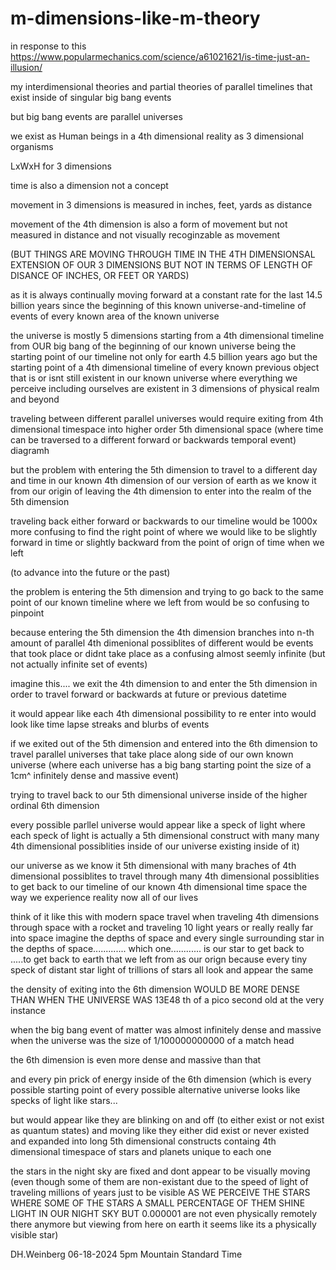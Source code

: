 # m-dimensions-like-m-theory

in response to this
https://www.popularmechanics.com/science/a61021621/is-time-just-an-illusion/


my interdimensional theories and partial theories of parallel timelines that exist inside of singular big bang events

but big bang events are parallel universes

we exist as Human beings in a 4th dimensional reality as 3 dimensional organisms 

LxWxH for 3 dimensions 

time is also a dimension not a concept

movement in 3 dimensions is measured in inches, feet, yards as distance

movement of the 4th dimension is also a form of movement but not measured in distance and not visually recoginzable as movement 

(BUT THINGS ARE MOVING THROUGH TIME IN THE 4TH DIMENSIONSAL EXTENSION OF OUR 3 DIMENSIONS BUT NOT IN TERMS OF LENGTH OF DISANCE OF INCHES, OR FEET OR YARDS)

as it is always continually moving forward at a constant rate for the last 14.5 billion years since the beginning of this known universe-and-timeline of events of every known area of the known universe

the universe is mostly 5 dimensions starting from a 4th dimensional timeline from OUR big bang of the beginning of our known universe being the starting point of our timeline not only for earth 4.5 billion years ago but the starting point of a 4th dimensional timeline of every known previous object that is or isnt still existent in our known universe
where everything we perceive including ourselves are existent in 3 dimensions of physical realm and beyond

traveling between different parallel universes would require exiting from 4th dimensional timespace into higher order 5th dimensional space (where time can be traversed to a different forward or backwards temporal event)
diagramh

but the problem with entering the 5th dimension to travel to a different day and time in our known 4th dimension of our version of earth as we know it from our origin of leaving the 4th dimension to enter into the realm of the 5th dimension

traveling back either forward or backwards to our timeline would be 1000x more confusing to find the right point of where we would like to be slightly forward in time or slightly backward from the point of orign of time when we left

(to advance into the future or the past)

the problem is entering the 5th dimension and trying to go back to the same point of our known timeline where we left from would be so confusing to pinpoint

because entering the 5th dimension the 4th dimension branches into n-th amount of parallel 4th dimenional possiblites of different would be events that took place or didnt take place as a confusing almost seemly infinite (but not actually infinite set of events)

imagine this.... we exit the 4th dimension to and enter the 5th dimension in order to travel forward or backwards at future or previous datetime

it would appear like each 4th dimensional possibility to re enter into would look like time lapse streaks and blurbs of events

if we exited out of the 5th dimension and entered into the 6th dimension to travel parallel universes that take place along side of our own known universe (where each universe has a big bang starting point the size of a 1cm^ infinitely dense and massive event)


trying to travel back to our 5th dimensional universe inside of the higher ordinal 6th dimension

every possible parllel universe would appear like a speck of light where each speck of light is actually a 5th dimensional construct 
with many many 4th dimensional possiblities inside of our universe existing inside of it)

our universe as we know it 5th dimensional with many braches of 4th dimensional possiblites 
to travel through many 4th dimensional possiblities to get back to our timeline of our known 4th dimensional time space the way we experience reality now all of our lives


think of it like this with modern space travel
when traveling 4th dimensions through space with a rocket and traveling 10 light years or really really far into space
imagine the depths of space and every single surrounding star in the depths of space............. which one............ is our star to get back to .....to get back to earth that we left from as our orign 
because every tiny speck of distant star light of trillions of stars all look and appear the same


the density of exiting into the 6th dimension WOULD BE MORE DENSE THAN WHEN THE UNIVERSE WAS 13E48 th of a pico second old at the very instance

when the big bang event of matter was almost infinitely dense and massive when the universe was the size of 1/100000000000 of a match head


the 6th dimension is even more dense and massive than that

and every pin prick of energy inside of the 6th dimension (which is every possible starting point of every possible alternative universe looks like specks of light like stars...

but would appear like they are blinking on and off (to either exist or not exist as quantum states) and moving like they either did exist or never existed and expanded into long 5th dimensional constructs containg 4th dimensional timespace of stars and planets unique to each one

the stars in the night sky are fixed and dont appear to be visually moving (even though some of them are non-existant due to the speed of light of traveling millions of years just to be visible AS WE PERCEIVE THE STARS WHERE SOME OF THE STARS A SMALL PERCENTAGE OF THEM SHINE LIGHT IN OUR NIGHT SKY BUT 0.000001 are not even physically remotely there anymore but viewing from here on earth it seems like its a physically visible star)


DH.Weinberg
06-18-2024 5pm Mountain Standard Time

